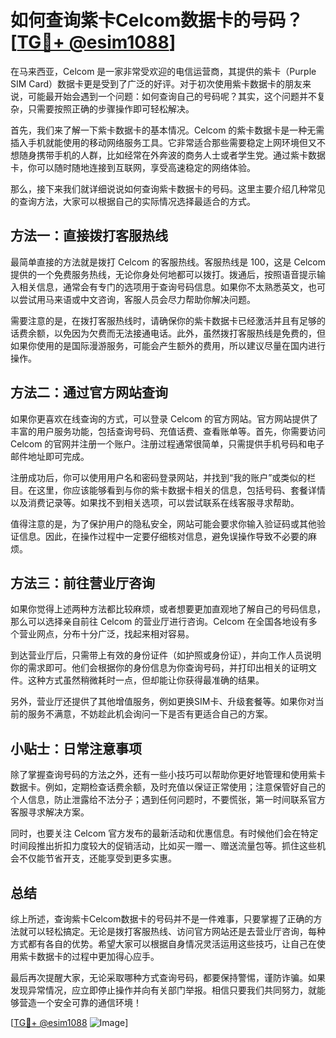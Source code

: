# 如何查询紫卡Celcom数据卡的号码？[[TG💪+ @esim1088](https://t.me/s/esim1088)]

在马来西亚，Celcom 是一家非常受欢迎的电信运营商，其提供的紫卡（Purple SIM Card）数据卡更是受到了广泛的好评。对于初次使用紫卡数据卡的朋友来说，可能最开始会遇到一个问题：如何查询自己的号码呢？其实，这个问题并不复杂，只需要按照正确的步骤操作即可轻松解决。

首先，我们来了解一下紫卡数据卡的基本情况。Celcom 的紫卡数据卡是一种无需插入手机就能使用的移动网络服务工具。它非常适合那些需要稳定上网环境但又不想随身携带手机的人群，比如经常在外奔波的商务人士或者学生党。通过紫卡数据卡，你可以随时随地连接到互联网，享受高速稳定的网络体验。

那么，接下来我们就详细说说如何查询紫卡数据卡的号码。这里主要介绍几种常见的查询方法，大家可以根据自己的实际情况选择最适合的方式。

## 方法一：直接拨打客服热线

最简单直接的方法就是拨打 Celcom 的客服热线。客服热线是 100，这是 Celcom 提供的一个免费服务热线，无论你身处何地都可以拨打。拨通后，按照语音提示输入相关信息，通常会有专门的选项用于查询号码信息。如果你不太熟悉英文，也可以尝试用马来语或中文咨询，客服人员会尽力帮助你解决问题。

需要注意的是，在拨打客服热线时，请确保你的紫卡数据卡已经激活并且有足够的话费余额，以免因为欠费而无法接通电话。此外，虽然拨打客服热线是免费的，但如果你使用的是国际漫游服务，可能会产生额外的费用，所以建议尽量在国内进行操作。

## 方法二：通过官方网站查询

如果你更喜欢在线查询的方式，可以登录 Celcom 的官方网站。官方网站提供了丰富的用户服务功能，包括查询号码、充值话费、查看账单等。首先，你需要访问 Celcom 的官网并注册一个账户。注册过程通常很简单，只需提供手机号码和电子邮件地址即可完成。

注册成功后，你可以使用用户名和密码登录网站，并找到“我的账户”或类似的栏目。在这里，你应该能够看到与你的紫卡数据卡相关的信息，包括号码、套餐详情以及消费记录等。如果找不到相关选项，可以尝试联系在线客服寻求帮助。

值得注意的是，为了保护用户的隐私安全，网站可能会要求你输入验证码或其他验证信息。因此，在操作过程中一定要仔细核对信息，避免误操作导致不必要的麻烦。

## 方法三：前往营业厅咨询

如果你觉得上述两种方法都比较麻烦，或者想要更加直观地了解自己的号码信息，那么可以选择亲自前往 Celcom 的营业厅进行咨询。Celcom 在全国各地设有多个营业网点，分布十分广泛，找起来相对容易。

到达营业厅后，只需带上有效的身份证件（如护照或身份证），并向工作人员说明你的需求即可。他们会根据你的身份信息为你查询号码，并打印出相关的证明文件。这种方式虽然稍微耗时一点，但却能让你获得最准确的结果。

另外，营业厅还提供了其他增值服务，例如更换SIM卡、升级套餐等。如果你对当前的服务不满意，不妨趁此机会询问一下是否有更适合自己的方案。

## 小贴士：日常注意事项

除了掌握查询号码的方法之外，还有一些小技巧可以帮助你更好地管理和使用紫卡数据卡。例如，定期检查话费余额，及时充值以保证正常使用；注意保管好自己的个人信息，防止泄露给不法分子；遇到任何问题时，不要慌张，第一时间联系官方客服寻求解决方案。

同时，也要关注 Celcom 官方发布的最新活动和优惠信息。有时候他们会在特定时间段推出折扣力度较大的促销活动，比如买一赠一、赠送流量包等。抓住这些机会不仅能节省开支，还能享受到更多实惠。

## 总结

综上所述，查询紫卡Celcom数据卡的号码并不是一件难事，只要掌握了正确的方法就可以轻松搞定。无论是拨打客服热线、访问官方网站还是去营业厅咨询，每种方式都有各自的优势。希望大家可以根据自身情况灵活运用这些技巧，让自己在使用紫卡数据卡的过程中更加得心应手。

最后再次提醒大家，无论采取哪种方式查询号码，都要保持警惕，谨防诈骗。如果发现异常情况，应立即停止操作并向有关部门举报。相信只要我们共同努力，就能够营造一个安全可靠的通信环境！

[[TG💪+ @esim1088](https://t.me/s/esim1088) ![Image](https://i.postimg.cc/4NQfJmqS/Snipaste-2025-05-13-00-14-12.png)]